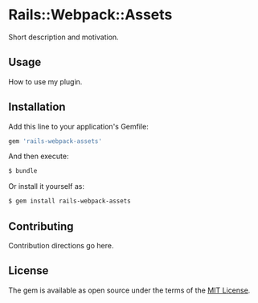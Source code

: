# Rails::Webpack::Assets
Short description and motivation.

## Usage
How to use my plugin.

## Installation
Add this line to your application's Gemfile:

```ruby
gem 'rails-webpack-assets'
```

And then execute:
```bash
$ bundle
```

Or install it yourself as:
```bash
$ gem install rails-webpack-assets
```

## Contributing
Contribution directions go here.

## License
The gem is available as open source under the terms of the [MIT License](http://opensource.org/licenses/MIT).
